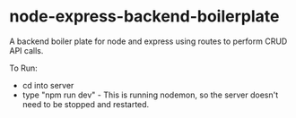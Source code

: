 # node-express-backend-boilerplate

A backend boiler plate for node and express using routes to perform CRUD API calls.

To Run:

- cd into server
- type "npm run dev" - This is running nodemon, so the server doesn't need to be stopped and restarted.
